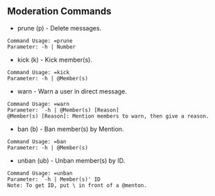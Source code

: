 ## Moderation Commands
- prune (p) - Delete messages.
```This command is for deleting messages.
Command Usage: =prune
Parameter: -h | Number
```

- kick (k) - Kick member(s).
```This command is for kicking members.
Command Usage: =kick
Parameter: -h | @Member(s)
```
- warn - Warn a user in direct message.
```This command is for banning members.
Command Usage: =warn
Parameter: `-h | @Member(s) [Reason]
@Member(s) [Reason]: Mention members to warn, then give a reason.
```

- ban (b) - Ban member(s) by Mention.
```This command is for banning members.
Command Usage: =ban
Parameter: -h | @Member(s)
```

- unban (ub) - Unban member(s) by ID.
```This command is for unbanning members.
Command Usage: =unban
Parameter: `-h | Member(s)' ID
Note: To get ID, put \ in front of a @menton.
```